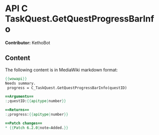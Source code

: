 # API C TaskQuest.GetQuestProgressBarInfo

**Contributor:** KethoBot

## Content

The following content is in MediaWiki markdown format:

```mediawiki
{{wowapi}}
Needs summary.
 progress = C_TaskQuest.GetQuestProgressBarInfo(questID)

==Arguments==
:;questID:{{apitype|number}}

==Returns==
:;progress:{{apitype|number}}

==Patch changes==
* {{Patch 6.2.0|note=Added.}}
```